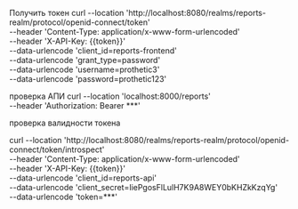 Получить токен
curl --location 'http://localhost:8080/realms/reports-realm/protocol/openid-connect/token' \
--header 'Content-Type: application/x-www-form-urlencoded' \
--header 'X-API-Key: {{token}}' \
--data-urlencode 'client_id=reports-frontend' \
--data-urlencode 'grant_type=password' \
--data-urlencode 'username=prothetic3' \
--data-urlencode 'password=prothetic123'

проверка АПИ
curl --location 'localhost:8000/reports' \
--header 'Authorization: Bearer ***'

проверка валидности токена

curl --location 'http://localhost:8080/realms/reports-realm/protocol/openid-connect/token/introspect' \
--header 'Content-Type: application/x-www-form-urlencoded' \
--header 'X-API-Key: {{token}}' \
--data-urlencode 'client_id=reports-api' \
--data-urlencode 'client_secret=IiePgosFlLulH7K9A8WEY0bKHZkKzqYg' \
--data-urlencode 'token=***'